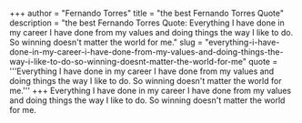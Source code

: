 +++
author = "Fernando Torres"
title = "the best Fernando Torres Quote"
description = "the best Fernando Torres Quote: Everything I have done in my career I have done from my values and doing things the way I like to do. So winning doesn't matter the world for me."
slug = "everything-i-have-done-in-my-career-i-have-done-from-my-values-and-doing-things-the-way-i-like-to-do-so-winning-doesnt-matter-the-world-for-me"
quote = '''Everything I have done in my career I have done from my values and doing things the way I like to do. So winning doesn't matter the world for me.'''
+++
Everything I have done in my career I have done from my values and doing things the way I like to do. So winning doesn't matter the world for me.
